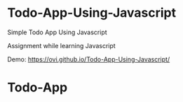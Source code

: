 # Todo-App-Using-Javascript
Simple Todo App Using Javascript

Assignment while learning Javascript

Demo: https://ovi.github.io/Todo-App-Using-Javascript/
# Todo-App
